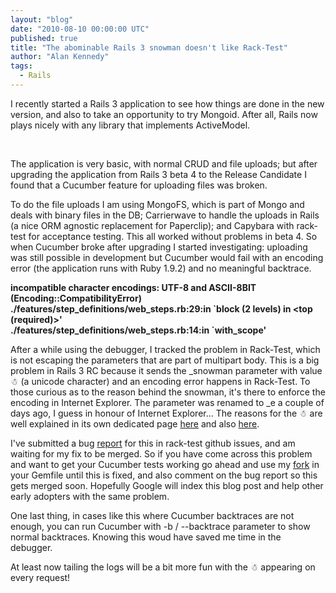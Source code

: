 ```yaml
---
layout: "blog"
date: "2010-08-10 00:00:00 UTC"
published: true
title: "The abominable Rails 3 snowman doesn't like Rack-Test"
author: "Alan Kennedy"
tags:
  - Rails
---
```


<p>I recently started a Rails 3 application to see how things are done in the new version, and also to take an opportunity to try Mongoid. After all, Rails now plays nicely with any library that implements&nbsp;ActiveModel.</p>
<p>&nbsp;</p>
<p>The application is very basic, with normal CRUD and file uploads; but after upgrading the&nbsp;application from Rails 3 beta 4 to the Release Candidate I found that a Cucumber feature for uploading files was broken.</p>
<p>To do the file uploads I am using MongoFS, which is part of Mongo and deals with binary files in the DB; Carrierwave to handle the uploads in Rails (a nice ORM agnostic replacement for Paperclip); and Capybara with rack-test for acceptance testing. This all worked without problems in beta 4. So when Cucumber broke after upgrading I started investigating: uploading was still possible in development but Cucumber would fail with an encoding error (the application runs with Ruby 1.9.2) and no meaningful backtrace.</p>
<p><strong>incompatible character encodings: UTF-8 and ASCII-8BIT (Encoding::CompatibilityError)<br />
./features/step_definitions/web_steps.rb:29:in `block (2 levels) in &lt;top (required)&gt;&#39;<br />
./features/step_definitions/web_steps.rb:14:in `with_scope&#39;</strong></p>
<p>After a while using the debugger, I tracked the problem in Rack-Test, which is not escaping the parameters that are part of multipart body. This is a big problem in Rails 3 RC because it sends the _snowman parameter with value ☃ (a unicode character) and an encoding error happens in Rack-Test. To those curious as to the reason behind the snowman, it&#39;s there to enforce the encoding in Internet Explorer. The parameter was renamed to _e a couple of days ago, I guess in honour of Internet Explorer... The reasons for the&nbsp;☃ are well explained in its own dedicated page <a href="http://railssnowman.info/">here</a>&nbsp;and also&nbsp;<a href="http://github.com/rails/rails/commit/25215d7285db10e2c04d903f251b791342e4dd6a#commitcomment-118076">here</a>.</p>
<p>I&#39;ve submitted a bug <a href="http://github.com/brynary/rack-test/issues#issue/14">report</a> for this in rack-test github issues, and am waiting for my fix to be merged. So if you have come across this problem and want to get your Cucumber tests working go ahead and use my <a href="http://github.com/alan/rack-test">fork</a> in your Gemfile until this is fixed, and also comment on the bug report so this gets merged soon. Hopefully Google will index this blog post and help other early adopters with the same problem.</p>
<p>One last thing, in cases like this where Cucumber backtraces are not enough, you can run Cucumber with -b / --backtrace parameter to show normal backtraces. Knowing this woud have saved me time in the debugger.</p>
<p>At least now tailing the logs will be a bit more fun with the&nbsp;☃ appearing on every request!</p>

